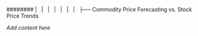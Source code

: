 ######## |   |   |   |   |   |   |   ├── Commodity Price Forecasting vs. Stock Price Trends

*Add content here*